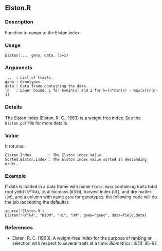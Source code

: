Elston.R
--------

### Description

Function to compute the Elston index.

### Usage

```{r eval=F}
Elston(..., geno, data, lb=1)
```
### Arguments

```
...  : List of traits.
geno : Genotypes.
data : Data frame containing the data.
lb   : Lower bound. 1 for k=min(x) and 2 for k=(n*min(x) - max(x))/(n-1)
```

### Details

The Elston index (Elston, R. C., 1963) is a weight free index.
See the `Elston.pdf` file for more details.

### Value

It returns:
```
Elston.Index        : The Elston index value.
Sorted.Elston.Index : The Elston index value sorted in descending order.
```

### Example

If data is loaded in a data frame with name `field.data` containing traits total root yield (`RYTHA`),
total biomass (`BIOM`), harvest index (`HI`), and dry matter (`DM`), and a column with name
`geno` for genotypes, the following code will do the job (accepting the defaults):
```{r eval=F}
source('Elston.R')
Elston("RYTHA", "BIOM", "HI", "DM", geno="geno", data=field.data)
```

### References

* Elston, R. C. (1963). A weight-free index for the purpose of ranking or selection with respect
  to several traits at a time. *Biometrics*. 19(1): 85-97.
